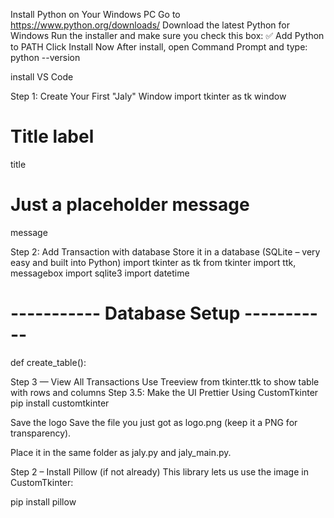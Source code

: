 Install Python on Your Windows PC Go to https://www.python.org/downloads/
Download the latest Python for Windows
Run the installer and make sure you check this box: ✅ Add Python to PATH
Click Install Now
After install, open Command Prompt and type:
python --version

install VS Code

Step 1: Create Your First "Jaly" Window
import tkinter as tk
window
# Title label
title 
# Just a placeholder message
message

Step 2: Add Transaction with database
Store it in a database (SQLite – very easy and built into Python)
import tkinter as tk
from tkinter import ttk, messagebox
import sqlite3
import datetime
# ----------- Database Setup -----------
def create_table():

Step 3 — View All Transactions
Use Treeview from tkinter.ttk to show table with rows and columns
 Step 3.5: Make the UI Prettier Using CustomTkinter
pip install customtkinter


Save the logo
Save the file you just got as logo.png (keep it a PNG for transparency).

Place it in the same folder as jaly.py and jaly_main.py.

Step 2 – Install Pillow (if not already)
This library lets us use the image in CustomTkinter:


pip install pillow
